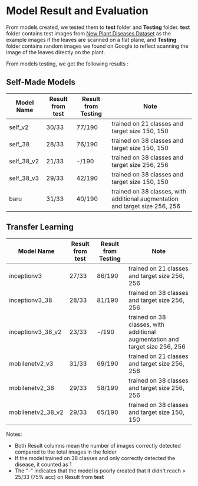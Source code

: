 # Model Result and Evaluation

From models created, we tested them to **test** folder and **Testing** folder. **test** folder contains test images from [New Plant Diseases Dataset](https://www.kaggle.com/datasets/vipoooool/new-plant-diseases-dataset) as the example images if the leaves are scanned on a flat plane, and **Testing** folder contains random images we found on Google to reflect scanning the image of the leaves directly on the plant.

From models testing, we get the following results :
## Self-Made Models
| Model Name  | Result from **test** | Result from **Testing** | Note |
| ----------- | -------------------- | ----------------------- | ---- |
| self_v2     | 30/33                | 77/190                  | trained on 21 classes and target size 150, 150  |
| self_38     | 28/33                | 76/190                  | trained on 38 classes and target size 150, 150  |
| self_38_v2  | 21/33                | -/190                   | trained on 38 classes and target size 256, 256  |
| self_38_v3  | 29/33                | 42/190                  | trained on 38 classes and target size 150, 150  |
| baru        | 31/33                | 40/190                  | trained on 38 classes, with additional augmentation and target size 256, 256  |

## Transfer Learning
| Model Name  | Result from **test** | Result from **Testing** | Note |
| ----------- | -------------------- | ----------------------- | ---- |
| inceptionv3       | 27/33          | 86/190                  | trained on 21 classes and target size 256, 256  |
| inceptionv3_38    | 28/33          | 81/190                  | trained on 38 classes and target size 256, 256  |
| inceptionv3_38_v2 | 23/33          | -/190                   | trained on 38 classes, with additional augmentation and target size 256, 256  |
| mobilenetv2_v3    | 31/33          | 69/190                  | trained on 21 classes and target size 256, 256  |
| mobilenetv2_38    | 29/33          | 58/190                  | trained on 38 classes and target size 256, 256  |
| mobilenetv2_38_v2 | 29/33          | 65/190                  | trained on 38 classes and target size 150, 150  |

Notes: 
* Both Result columns mean the number of images correctly detected compared to the total images in the folder
* If the model trained on 38 classes and only correctly detected the disease, it counted as 1
* The "-" indicates that the model is poorly created that it didn't reach > 25/33 (75% acc) on Result from **test**
